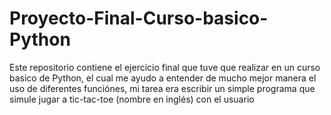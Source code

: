 # Proyecto-Final-Curso-basico-Python
Este repositorio contiene el ejercicio final que tuve que realizar en un curso basico de Python, el cual me ayudo a entender de mucho mejor manera el uso de diferentes funciónes, mi tarea era escribir un simple programa que simule jugar a tic-tac-toe (nombre en inglés) con el usuario
